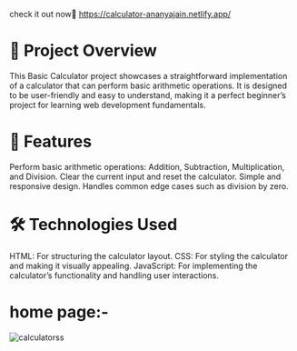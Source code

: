  check it out now🚀 https://calculator-ananyajain.netlify.app/


# 📜 Project Overview
This Basic Calculator project showcases a straightforward implementation of a calculator that can perform basic arithmetic operations. It is designed to be user-friendly and easy to understand, making it a perfect beginner’s project for learning web development fundamentals.

# 🎨 Features
Perform basic arithmetic operations: Addition, Subtraction, Multiplication, and Division.
Clear the current input and reset the calculator.
Simple and responsive design.
Handles common edge cases such as division by zero.

# 🛠️ Technologies Used
HTML: For structuring the calculator layout.
CSS: For styling the calculator and making it visually appealing.
JavaScript: For implementing the calculator’s functionality and handling user interactions.

# home page:-
![calculatorss](https://github.com/ananyajain827/codsoft/assets/134041171/cdd133cc-962c-430d-876c-b2c402c0209f)
